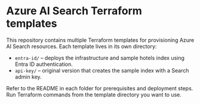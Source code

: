 # Azure AI Search Terraform templates

This repository contains multiple Terraform templates for provisioning Azure AI Search resources. Each template lives in its own directory:

- `entra-id/` – deploys the infrastructure and sample hotels index using Entra ID authentication.
- `api-key/` – original version that creates the sample index with a Search admin key.

Refer to the README in each folder for prerequisites and deployment steps. Run Terraform commands from the template directory you want to use.

